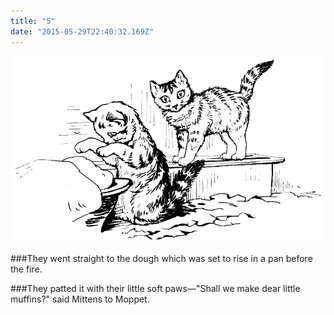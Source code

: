 ```yaml
---
title: "5"
date: "2015-05-29T22:40:32.169Z"
---
```

![SAMUEL WHISKERS](./pic17.gif)


###They went straight to the dough which was set to rise in a pan before the fire.

###They patted it with their little soft paws—"Shall we make dear little muffins?" said Mittens to Moppet.
